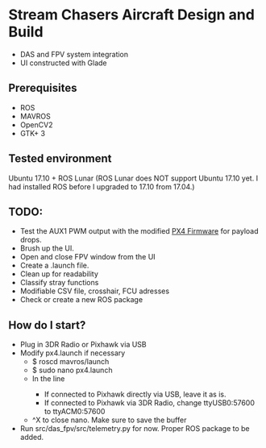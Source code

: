 # Stream Chasers Aircraft Design and Build
* DAS and FPV system integration
* UI constructed with Glade

## Prerequisites
* ROS
* MAVROS
* OpenCV2
* GTK+ 3

## Tested environment
Ubuntu 17.10 + ROS Lunar (ROS Lunar does NOT support Ubuntu 17.10 yet. I had installed ROS before I upgraded to 17.10 from 17.04.)

## TODO:
* Test the AUX1 PWM output with the modified [PX4 Firmware](https://github.com/koheikanno/Firmware) for payload drops.
* Brush up the UI.
* Open and close FPV window from the UI
* Create a .launch file.
* Clean up for readability
* Classify stray functions
* Modifiable CSV file, crosshair, FCU adresses
* Check or create a new ROS package

## How do I start?
* Plug in 3DR Radio or Pixhawk via USB
* Modify px4.launch if necessary
  * $ roscd mavros/launch
  * $ sudo nano px4.launch
  * In the line <arg name = "fcu_url" default="/dev/ttyUSB0:57600" />
    * If connected to Pixhawk directly via USB, leave it as is.
    * If connected to Pixhawk via 3DR Radio, change ttyUSB0:57600 to ttyACM0:57600
  * ^X to close nano. Make sure to save the buffer
* Run src/das_fpv/src/telemetry.py for now. Proper ROS package to be added.

